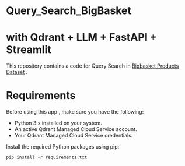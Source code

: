 # Query_Search_BigBasket
# with Qdrant + LLM + FastAPI + Streamlit
This repository contains a code for Query Search in [Bigbasket Products Dataset](https://chaabiv2.s3.ap-south-1.amazonaws.com/hiring/bigBasketProducts.csv) 
.
# Requirements
Before using this app , make sure you have the following:

* Python 3.x installed on your system.
* An active Qdrant Managed Cloud Service account.
* Your Qdrant Managed Cloud Service credentials.
  
Install the required Python packages using pip:  
```
pip install -r requirements.txt  
```
